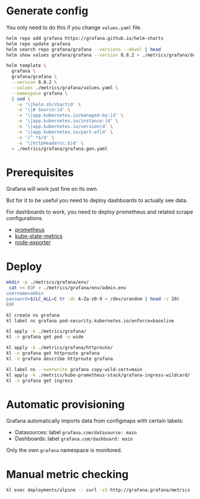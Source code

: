 

# Generate config

You only need to do this if you change `values.yaml` file.

```bash
helm repo add grafana https://grafana.github.io/helm-charts
helm repo update grafana
helm search repo grafana/grafana --versions --devel | head
helm show values grafana/grafana --version 8.8.2 > ./metrics/grafana/default-values.yaml

helm template \
  grafana \
  grafana/grafana \
  --version 8.8.2 \
  --values ./metrics/grafana/values.yaml \
  --namespace grafana \
  | sed \
    -e '\|helm.sh/chart|d' \
    -e '\|# Source:|d' \
    -e '\|app.kubernetes.io/managed-by:|d' \
    -e '\|app.kubernetes.io/instance:|d' \
    -e '\|app.kubernetes.io/version|d' \
    -e '\|app.kubernetes.io/part-of|d' \
    -e '/^ *$/d' \
    -e '\|httpHeaders\:$|d' \
  > ./metrics/grafana/grafana.gen.yaml

```

# Prerequisites

Grafana will work just fine on its own.

But for it to be useful you need to deploy dashboards to actually see data.

For dashboards to work, you need to deploy
prometheus and related scrape configurations.

- [prometheus](../kube-prometheus-stack/readme.md)
- [kube-state-metrics](../kube-state-metrics/readme.md)
- [node-exporter](../node-exporter/readme.md)

# Deploy

```bash
mkdir -p ./metrics/grafana/env/
 cat << EOF > ./metrics/grafana/env/admin.env
username=admin
password=$(LC_ALL=C tr -dc A-Za-z0-9 < /dev/urandom | head -c 20)
EOF

kl create ns grafana
kl label ns grafana pod-security.kubernetes.io/enforce=baseline

kl apply -k ./metrics/grafana/
kl -n grafana get pod -o wide

kl apply -k ./metrics/grafana/httproute/
kl -n grafana get httproute grafana
kl -n grafana describe httproute grafana

kl label ns --overwrite grafana copy-wild-cert=main
kl apply -k ./metrics/kube-prometheus-stack/grafana-ingress-wildcard/
kl -n grafana get ingress

```

# Automatic provisioning

Grafana automatically imports data from configmaps with certain labels:

- Datasources: label `grafana.com/datasource: main`
- Dashboards: label `grafana.com/dashboard: main`

Only the own `grafana` namespace is monitored.

# Manual metric checking

```bash
kl exec deployments/alpine -- curl -sS http://grafana.grafana/metrics
```
